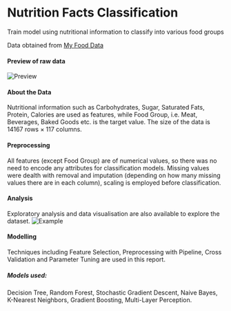 # Nutrition Facts Classification
Train model using nutritional information to classify into various food groups

Data obtained from [My Food Data](https://tools.myfooddata.com/nutrition-facts-database-spreadsheet.php)
#### Preview of raw data
![Preview](https://i.imgur.com/mPxcRaQ.png)

#### About the Data

Nutritional information such as Carbohydrates, Sugar, Saturated Fats, Protein, Calories are used as features, while Food Group, i.e. Meat, Beverages, Baked Goods etc. is the target value. The size of the data is 14167 rows × 117 columns.

#### Preprocessing

All features (except Food Group) are of numerical values, so there was no need to encode any attributes for classification models. Missing values were dealth with removal and imputation (depending on how many missing values there are in each column), scaling is employed before classification.

#### Analysis

Exploratory analysis and data visualisation are also available to explore the dataset.
![Example](https://i.imgur.com/K19LOWm.png)

#### Modelling

Techniques including Feature Selection, Preprocessing with Pipeline, Cross Validation and Parameter Tuning are used in this report. 

##### Models used: 
Decision Tree, Random Forest, Stochastic Gradient Descent, Naive Bayes, K-Nearest Neighbors, Gradient Boosting, Multi-Layer Perception.
